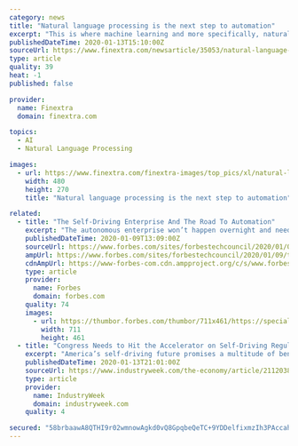 ```yaml
---
category: news
title: "Natural language processing is the next step to automation"
excerpt: "This is where machine learning and more specifically, natural language processing (NLP), are having a real impact. However, voice NLP is not as mainstream within FIs as it is in daily life. Butterworth explains that this can be put down to “legacy telephony infrastructure and very low-quality audio which means that the accuracy rate is quite ..."
publishedDateTime: 2020-01-13T15:10:00Z
sourceUrl: https://www.finextra.com/newsarticle/35053/natural-language-processing-is-the-next-step-to-automation/cloud
type: article
quality: 39
heat: -1
published: false

provider:
  name: Finextra
  domain: finextra.com

topics:
  - AI
  - Natural Language Processing

images:
  - url: https://www.finextra.com/finextra-images/top_pics/xl/natural-language-processing.png
    width: 480
    height: 270
    title: "Natural language processing is the next step to automation"

related:
  - title: "The Self-Driving Enterprise And The Road To Automation"
    excerpt: "The autonomous enterprise won’t happen overnight and needs the right tools and plan to achieve success. Just like autonomous vehicles, we need to be knowledgeable about automation and how it can improve our business processes."
    publishedDateTime: 2020-01-09T13:09:00Z
    sourceUrl: https://www.forbes.com/sites/forbestechcouncil/2020/01/09/the-self-driving-enterprise-and-the-road-to-automation/
    ampUrl: https://www.forbes.com/sites/forbestechcouncil/2020/01/09/the-self-driving-enterprise-and-the-road-to-automation/amp/
    cdnAmpUrl: https://www-forbes-com.cdn.ampproject.org/c/s/www.forbes.com/sites/forbestechcouncil/2020/01/09/the-self-driving-enterprise-and-the-road-to-automation/amp/
    type: article
    provider:
      name: Forbes
      domain: forbes.com
    quality: 74
    images:
      - url: https://thumbor.forbes.com/thumbor/711x461/https://specials-images.forbesimg.com/dam/imageserve/941265460/960x0.jpg?fit=scale
        width: 711
        height: 461
  - title: "Congress Needs to Hit the Accelerator on Self-Driving Regulation"
    excerpt: "America’s self-driving future promises a multitude of benefits. Most importantly, autonomous vehicles are the key to safer roadways by reducing traffic-related injuries and deaths. Human error causes up to 93 percent of traffic accidents. Autonomous vehicles, on the other hand, won’t drive while distracted, tired, texting, or inebriated ..."
    publishedDateTime: 2020-01-13T21:01:00Z
    sourceUrl: https://www.industryweek.com/the-economy/article/21120385/congress-needs-to-hit-the-accelerator-on-selfdriving-regulation
    type: article
    provider:
      name: IndustryWeek
      domain: industryweek.com
    quality: 4

secured: "58brbaawA8QTHI9r02wmnowAgkd0vQ8GpqbeQeTC+9YDDelfixmzIh3PAccahFtzspDL5/e+XF4hMR5MGSQJT7/7zQF91Lpd/oeETKGgEL7h5pS8Z7QMi6n423vteJoiBYndXvm21+1J/csUMBFBToBZ5gaWZj7b4fi70rbQwBJfpGQW5verTFLU3KJhT66mAdIxbxU/GXe5dG0O0kHf9lJ8CL4RqrDLsoTXPM1Y9p9u5V5eXKEx2Ru9Yqhqlb4C6lQK6LlX8Ft6FKN/Jci8IA+QGfzNZyzkwYwf/3pFTiyhDlUaEIz8SG9X5KONu6q1;fUQs/VqtW9r9S4EibbXNXA=="
---
```


